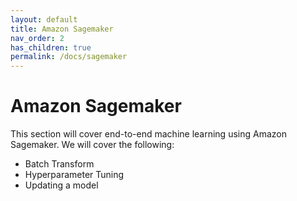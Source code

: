 ```yaml
---
layout: default
title: Amazon Sagemaker
nav_order: 2
has_children: true
permalink: /docs/sagemaker
---
```


# Amazon Sagemaker

This section will cover end-to-end machine learning using Amazon Sagemaker. We will cover the following:
- Batch Transform
- Hyperparameter Tuning
- Updating a model
